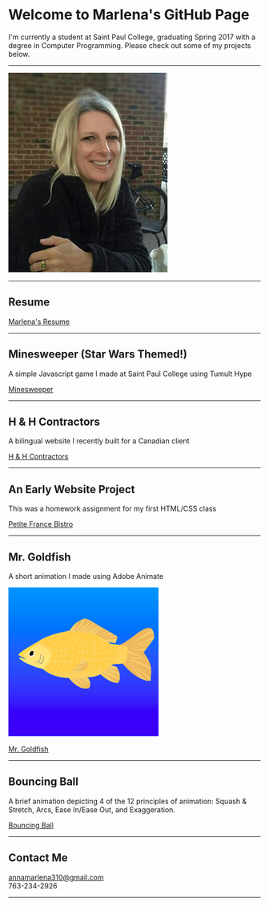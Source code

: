 # Welcome to Marlena's GitHub Page

I'm currently a student at Saint Paul College, graduating Spring 2017 with a degree in Computer Programming. Please check out some of my projects below. 

<hr>

<img src="headShot.jpg" id="headshot" />

<hr>

## Resume

<a href="https://annamarlena.github.io/Resume.pdf">Marlena's Resume</a>

<hr>

## Minesweeper (Star Wars Themed!)
A simple Javascript game I made at Saint Paul College using Tumult Hype

<a href="https://annamarlena.github.io/Minesweeper/">Minesweeper</a>

<hr>

## H & H Contractors
A bilingual website I recently built for a Canadian client

<a href="https://annamarlena.github.io/HHContractors/">H & H Contractors</a>

<hr>

## An Early Website Project
This was a homework assignment for my first HTML/CSS class 

<a href="https://annamarlena.github.io/PetiteFranceBistro">Petite France Bistro</a>

<hr>

## Mr. Goldfish
A short animation I made using Adobe Animate

<img src="goldfish.png" id="goldfish" />

<a href="https://www.youtube.com/watch?v=Ojt1-hhV8xw">Mr. Goldfish</a>

<hr>

## Bouncing Ball 
A brief animation depicting 4 of the 12 principles of animation: Squash & Stretch, Arcs, Ease In/Ease Out, and Exaggeration.

<a href="https://www.youtube.com/watch?v=9efEvee4CCs">Bouncing Ball</a>

<hr>

## Contact Me

annamarlena310@gmail.com <br>
763-234-2926

<hr>
